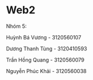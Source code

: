 # Web2
Nhóm 5:

Huỳnh Bá Vương   - 3120560107

Dương Thanh Tùng - 3120410593

Trần Hồng Quang  - 3120560079

Nguyễn Phúc Khải - 3120560038 